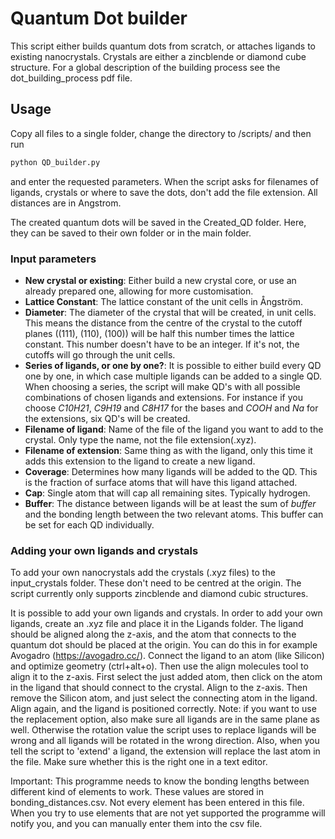# Quantum Dot builder

This script either builds quantum dots from scratch, or attaches ligands to
existing nanocrystals. Crystals are either a zincblende or diamond cube structure.
For a global description of the building process see the dot_building_process
pdf file.

## Usage

Copy all files to a single folder, change the directory to /scripts/ and then
run

```bash
python QD_builder.py
```

and enter the requested parameters. When the script asks for filenames of
ligands, crystals or where to save the dots, don't add the file extension. All
distances are in Angstrom.

The created quantum dots will be saved in the Created_QD folder. Here, they can
be saved to their own folder or in the main folder.

### Input parameters

* **New crystal or existing**: Either build a new crystal core, or use an
already prepared one, allowing for more customisation.
* **Lattice Constant**: The lattice constant of the unit cells in Ångström.
* **Diameter**: The diameter of the crystal that will be created, in unit cells.
This means the distance from the centre of the crystal
to the cutoff planes ((111), (110), (100)) will be half this number times the
lattice constant. This number doesn't have to be an integer. If it's not, the
cutoffs will go through the unit cells.
* **Series of ligands, or one by one?**: It is possible to either build every
QD one by one, in which case multiple ligands can be added to a single QD.
When choosing a series, the script will make QD's with all possible combinations
of chosen ligands and extensions. For instance if you choose *C10H21*, *C9H19* and
*C8H17* for the bases and *COOH* and *Na* for the extensions, six QD's will be created.
* **Filename of ligand**: Name of the file of the ligand you want to add to the
crystal. Only type the name, not the file extension(.xyz).
* **Filename of extension**: Same thing as with the ligand, only this time it
adds this extension to the ligand to create a new ligand.
* **Coverage**: Determines how many ligands will be added to the QD. This is the
fraction of surface atoms that will have this ligand attached.
* **Cap**: Single atom that will cap all remaining sites. Typically hydrogen.
* **Buffer**: The distance between ligands will be at least the sum of
*buffer* and the bonding length between the two relevant atoms. This buffer can
be set for each QD individually.




### Adding your own ligands and crystals
To add your own nanocrystals add the crystals (.xyz files) to the
input_crystals folder. These don't need to be centred at the origin. The script
currently only supports zincblende and diamond cubic structures.

It is possible to add your own ligands and crystals. In order to add your own
ligands, create an .xyz file and place it in the Ligands folder. The ligand
should be aligned along the z-axis, and the atom that connects to the quantum
dot should be placed at the origin. You can do this in for example Avogadro
(https://avogadro.cc/). Connect the ligand to an atom (like Silicon) and
optimize geometry (ctrl+alt+o). Then use the align molecules tool to align it to
the z-axis. First select the just added atom, then click on the atom in the
ligand that should connect to the crystal. Align to the z-axis. Then remove the
Silicon atom, and just select the connecting atom in the ligand. Align again,
and the ligand is positioned correctly. Note: if you want to use the replacement
option, also make sure all ligands are in the same plane as well. Otherwise the
rotation value the script uses to replace ligands will be wrong and all ligands
will be rotated in the wrong direction. Also, when you tell the script to
'extend' a ligand, the extension will replace the last atom in the file. Make
sure whether this is the right one in a text editor.


Important:
This programme needs to know the bonding lengths between different kind of
elements to work. These values are stored in bonding_distances.csv. Not every
element has been entered in this file. When you try to use elements that are
not yet supported the programme will notify you, and you can manually enter them
into the csv file.

